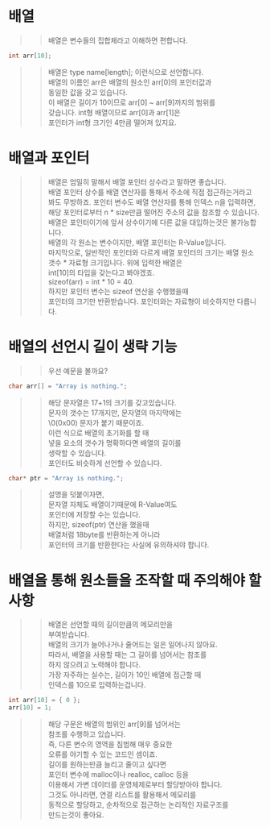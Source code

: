 # 배열

>> 배열은 변수들의 집합체라고 이해하면 편합니다.
```C 
int arr[10];
```
>> 배열은 type name[length]; 이런식으로 선언합니다.  
>> 배열의 이름인 arr은 배열의 원소인 arr[0]의 포인터값과  
>> 동일한 값을 갖고 있습니다.   
>> 이 배열은 길이가 10이므로 arr[0] ~ arr[9]까지의 범위를  
>> 갖습니다. int형 배열이므로 arr[0]과 arr[1]은   
>> 포인터가 int형 크기인 4만큼 떨어져 있지요.  


# 배열과 포인터
>> 배열은 엄밀히 말해서 배열 포인터 상수라고 말하면 좋습니다.  
>> 배열 포인터 상수를 배열 연산자를 통해서 주소에 직접 접근하는거라고  
>> 봐도 무방하죠. 포인터 변수도 배열 연산자를 통해 인덱스 n을 입력하면,  
>> 해당 포인터로부터 n * size만큼 떨어진 주소의 값을 참조할 수 있습니다.  
>> 배열은 포인터이기에 앞서 상수이기에 다른 값을 대입하는것은 불가능합니다.  
>> 배열의 각 원소는 변수이지만, 배열 포인터는 R-Value입니다.  
>> 마지막으로, 일반적인 포인터와 다르게 배열 포인터의 크기는
>> 배열 원소 갯수 * 자료형 크기입니다. 위에 입력한 배열은  
>> int[10]의 타입을 갖는다고 봐야겠죠.  
>> sizeof(arr) = int * 10 = 40.   
>> 하지만 포인터 변수는 sizeof 연산을 수행했을때  
>> 포인터의 크기만 반환받습니다. 포인터와는 자료형이 비슷하지만 다릅니다.  


# 배열의 선언시 길이 생략 기능
>> 우선 예문을 볼까요?  
```C
char arr[] = "Array is nothing.";
```
>> 해당 문자열은 17+1의 크기를 갖고있습니다.  
>> 문자의 갯수는 17개지만, 문자열의 마지막에는  
>> \0(0x00) 문자가 붙기 때문이죠.   
>> 이런 식으로 배열의 초기화를 할 때   
>> 넣을 요소의 갯수가 명확하다면 배열의 길이를  
>> 생략할 수 있습니다.  
>> 포인터도 비슷하게 선언할 수 있습니다.  
```C
char* ptr = "Array is nothing.";
```
>> 설명을 덧붙이자면,  
>> 문자열 자체도 배열이기때문에 R-Value여도  
>> 포인터에 저장할 수는 있습니다.  
>> 하지만, sizeof(ptr) 연산을 했을때   
>> 배열처럼 18byte를 반환하는게 아니라   
>> 포인터의 크기를 반환한다는 사실에 유의하셔야 합니다.  

# 배열을 통해 원소들을 조작할 때 주의해야 할 사항
>> 배열은 선언할 때의 길이만큼의 메모리만을   
>> 부여받습니다.  
>> 배열의 크기가 늘어나거나 줄어드는 일은 일어나지 않아요.  
>> 따라서, 배열을 사용할 때는 그 길이를 넘어서는 참조를  
>> 하지 않으려고 노력해야 합니다.  
>> 가장 자주하는 실수는, 길이가 10인 배열에 접근할 때  
>> 인덱스를 10으로 입력하는겁니다.  
```C
int arr[10] = { 0 };
arr[10] = 1;
```
>> 해당 구문은 배열의 범위인 arr[9]를 넘어서는  
>> 참조를 수행하고 있습니다.  
>> 즉, 다른 변수의 영역을 침범해 매우 중요한  
>> 오류를 야기할 수 있는 코드인 셈이죠.  
>> 길이를 원하는만큼 늘리고 줄이고 싶다면  
>> 포인터 변수에 malloc이나 realloc, calloc 등을   
>> 이용해서 가변 데이터를 운영체제로부터 할당받아야 합니다.  
>> 그것도 아니라면, 연결 리스트를 활용해서 메모리를  
>> 동적으로 할당하고, 순차적으로 접근하는 논리적인 자료구조를  
>> 만드는것이 좋아요.  
